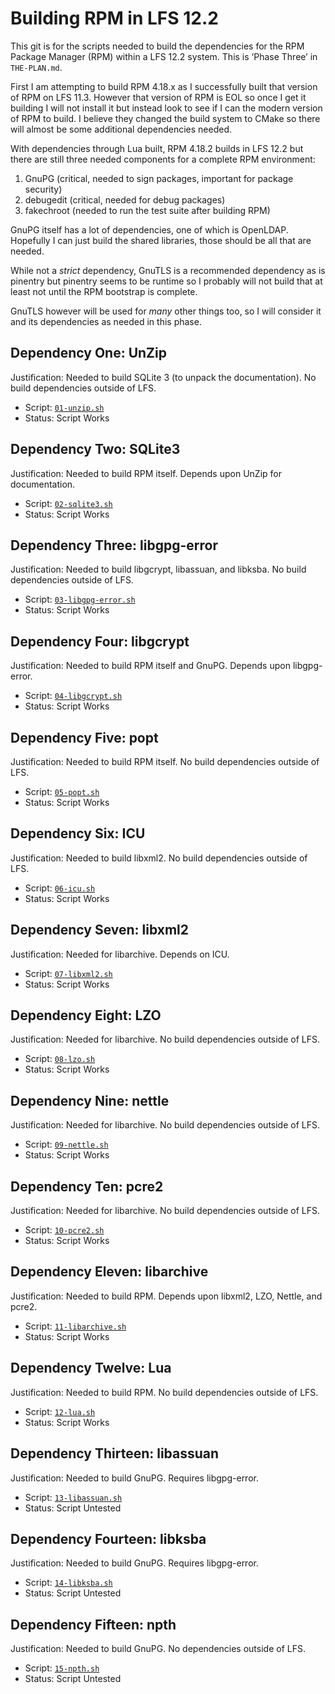 Building RPM in LFS 12.2
========================

This git is for the scripts needed to build the dependencies for the RPM Package
Manager (RPM) within a LFS 12.2 system. This is ‘Phase Three’ in `THE-PLAN.md`.

First I am attempting to build RPM 4.18.x as I successfully built that version
of RPM on LFS 11.3. However that version of RPM is EOL so once I get it building
I will not install it but instead look to see if I can the modern version of RPM
to build. I believe they changed the build system to CMake so there will almost
be some additional dependencies needed.

With dependencies through Lua built, RPM 4.18.2 builds in LFS 12.2 but there are
still three needed components for a complete RPM environment:

1. GnuPG (critical, needed to sign packages, important for package security)
2. debugedit (critical, needed for debug packages)
3. fakechroot (needed to run the test suite after building RPM)

GnuPG itself has a lot of dependencies, one of which is OpenLDAP. Hopefully I
can just build the shared libraries, those should be all that are needed.

While not a *strict* dependency, GnuTLS is a recommended dependency as is
pinentry but pinentry seems to be runtime so I probably will not build that at
least not until the RPM bootstrap is complete.

GnuTLS however will be used for *many* other things too, so I will consider it
and its dependencies as needed in this phase.

Dependency One: UnZip
---------------------

Justification: Needed to build SQLite 3 (to unpack the documentation). No build
dependencies outside of LFS.

* Script: [`01-unzip.sh`](01-unzip.sh)
* Status: Script Works

Dependency Two: SQLite3
-----------------------

Justification: Needed to build RPM itself. Depends upon UnZip for documentation.

* Script: [`02-sqlite3.sh`](02-sqlite3.sh)
* Status: Script Works

Dependency Three: libgpg-error
------------------------------

Justification: Needed to build libgcrypt, libassuan, and libksba. No build
dependencies outside of LFS.

* Script: [`03-libgpg-error.sh`](03-libgpg-error.sh)
* Status: Script Works

Dependency Four: libgcrypt
--------------------------

Justification: Needed to build RPM itself and GnuPG. Depends upon libgpg-error.

* Script: [`04-libgcrypt.sh`](04-libgcrypt.sh)
* Status: Script Works

Dependency Five: popt
---------------------

Justification: Needed to build RPM itself. No build dependencies outside of LFS.

* Script: [`05-popt.sh`](05-popt.sh)
* Status: Script Works

Dependency Six: ICU
-------------------

Justification: Needed to build libxml2. No build dependencies outside of LFS.

* Script: [`06-icu.sh`](06-icu.sh)
* Status: Script Works

Dependency Seven: libxml2
-------------------------

Justification: Needed for libarchive. Depends on ICU.

* Script: [`07-libxml2.sh`](07-libxml2.sh)
* Status: Script Works

Dependency Eight: LZO
---------------------

Justification: Needed for libarchive. No build dependencies outside of LFS.

* Script: [`08-lzo.sh`](08-lzo.sh)
* Status: Script Works

Dependency Nine: nettle
-----------------------

Justification: Needed for libarchive. No build dependencies outside of LFS.

* Script: [`09-nettle.sh`](09-nettle.sh)
* Status: Script Works

Dependency Ten: pcre2
---------------------

Justification: Needed for libarchive. No build dependencies outside of LFS.

* Script: [`10-pcre2.sh`](10-pcre2.sh)
* Status: Script Works

Dependency Eleven: libarchive
-----------------------------

Justification: Needed to build RPM. Depends upon libxml2, LZO, Nettle, and
pcre2.

* Script: [`11-libarchive.sh`](11-libarchive.sh)
* Status: Script Works

Dependency Twelve: Lua
----------------------

Justification: Needed to build RPM. No build dependencies outside of LFS.

* Script: [`12-lua.sh`](12-lua.sh)
* Status: Script Works

Dependency Thirteen: libassuan
------------------------------

Justification: Needed to build GnuPG. Requires libgpg-error.

* Script: [`13-libassuan.sh`](13-libassuan.sh)
* Status: Script Untested

Dependency Fourteen: libksba
----------------------------

Justification: Needed to build GnuPG. Requires libgpg-error.

* Script: [`14-libksba.sh`](14-libksba.sh)
* Status: Script Untested

Dependency Fifteen: npth
------------------------

Justification: Needed to build GnuPG. No dependencies outside of LFS.

* Script: [`15-npth.sh`](15-npth.sh)
* Status: Script Untested

